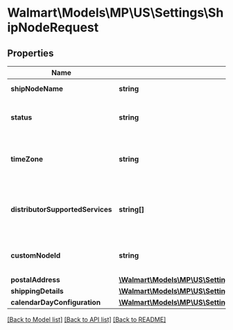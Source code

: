 # Walmart\Models\MP\US\Settings\ShipNodeRequest

## Properties

Name | Type | Description | Notes
------------ | ------------- | ------------- | -------------
**shipNodeName** | **string** | Name of the fulfillment center. | [optional]
**status** | **string** | Status of fulfillment center. Allowed values: ACTIVE, INACTIVE.. | [optional]
**timeZone** | **string** | Time zone that the seller ships from.Allowed timezones are PST, EST, CST, MST. | [optional]
**distributorSupportedServices** | **string[]** | The services supported by the defined physical ship node . The allowed values: TWO_DAY_DELIVERY. | [optional]
**customNodeId** | **string** | Custom node identifier provided by seller. Allowed values are alphanumeric | String | [optional]
**postalAddress** | [**\Walmart\Models\MP\US\Settings\PostalAddress**](PostalAddress.md) |  | [optional]
**shippingDetails** | [**\Walmart\Models\MP\US\Settings\ShippingDetails[]**](ShippingDetails.md) | Shipping Details. | [optional]
**calendarDayConfiguration** | [**\Walmart\Models\MP\US\Settings\CalendarDayConfigurationResponseCreate**](CalendarDayConfigurationResponseCreate.md) |  | [optional]


[[Back to Model list]](./) [[Back to API list]](../../../../../README.md#supported-apis) [[Back to README]](../../../../../README.md)
